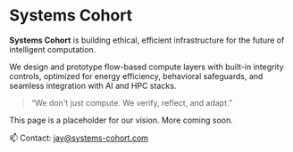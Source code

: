 # Systems Cohort

**Systems Cohort** is building ethical, efficient infrastructure for the future of intelligent computation.

We design and prototype flow-based compute layers with built-in integrity controls, optimized for energy efficiency, behavioral safeguards, and seamless integration with AI and HPC stacks.

> “We don't just compute. We verify, reflect, and adapt.”

This page is a placeholder for our vision. More coming soon.

📫 Contact: [jay@systems-cohort.com](mailto:jay@systems-cohort.com)
